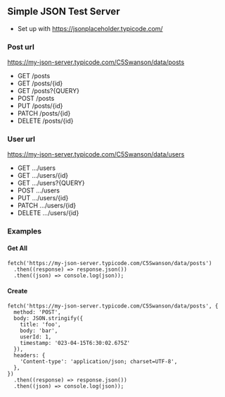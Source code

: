 ## Simple JSON Test Server

* Set up with https://jsonplaceholder.typicode.com/


### Post url
https://my-json-server.typicode.com/C5Swanson/data/posts

* GET       /posts 
* GET       /posts/{id}
* GET       /posts?{QUERY}
* POST      /posts
* PUT       /posts/{id}
* PATCH	    /posts/{id}
* DELETE    /posts/{id}


### User url
https://my-json-server.typicode.com/C5Swanson/data/users

* GET       .../users 
* GET       .../users/{id}
* GET       .../users?{QUERY}
* POST      .../users
* PUT       .../users/{id}
* PATCH	    .../users/{id}
* DELETE    .../users/{id}


### Examples

#### Get All

```
fetch('https://my-json-server.typicode.com/C5Swanson/data/posts')
  .then((response) => response.json())
  .then((json) => console.log(json));
```

#### Create

```
fetch('https://my-json-server.typicode.com/C5Swanson/data/posts', {
  method: 'POST',
  body: JSON.stringify({
    title: 'foo',
    body: 'bar',
    userId: 1,
    timestamp: '023-04-15T6:30:02.675Z'
  }),
  headers: {
    'Content-type': 'application/json; charset=UTF-8',
  },
})
  .then((response) => response.json())
  .then((json) => console.log(json));
```